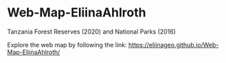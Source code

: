 # Web-Map-EliinaAhlroth
Tanzania Forest Reserves (2020) and National Parks (2016)

Explore the web map by following the link: https://eliinageo.github.io/Web-Map-EliinaAhlroth/
